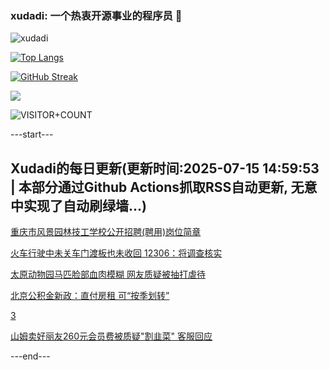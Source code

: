 ### xudadi: 一个热衷开源事业的程序员 👋

![xudadi](https://github-readme-stats-git-masterorgs-github-readme-stats-team.vercel.app/api?username=xudadi)

[![Top Langs](https://github-readme-stats.vercel.app/api/top-langs/?username=xudadi)](https://github.com/anuraghazra/github-readme-stats)

[![GitHub Streak](https://streak-stats.demolab.com?user=xudadi&locale=zh_Hans)](https://git.io/streak-stats)

![](https://raw.githubusercontent.com/xudadi/xudadi/main/assets/github-contribution-grid-snake.svg)

![VISITOR+COUNT](https://komarev.com/ghpvc/?username=xudadi&label=VISITOR+COUNT)


---start---

## Xudadi的每日更新(更新时间:2025-07-15 14:59:53 | 本部分通过Github Actions抓取RSS自动更新, 无意中实现了自动刷绿墙...)

[重庆市风景园林技工学校公开招聘(聘用)岗位简章](https://www.gongkaoleida.com/article/2510957)

[火车行驶中未关车门渡板也未收回 12306：将调查核实](https://m.163.com/news/article/K4GMPTLL0534P59R.html)

[太原动物园马匹脸部血肉模糊 网友质疑被抽打虐待](https://m.163.com/news/article/K4GLJQTI0534P59R.html)

[北京公积金新政：直付房租 可“按季划转”](https://m.163.com/news/article/K4GKI2710512D3VJ.html)

[3](https://m.163.com/touch/news/sub/domestic)

[山姆卖好丽友260元会员费被质疑"割韭菜" 客服回应](https://m.163.com/news/article/K4GE33910512B07B.html)

---end---
